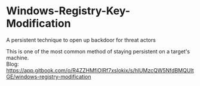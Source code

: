 # Windows-Registry-Key-Modification
A persistent technique to open up backdoor for threat actors<br>

This is one of the most common method of staying persistent on a target's machine.<br>
Blog: https://app.gitbook.com/o/R4ZZHMfiOIRf7xslokix/s/hlUMzcQW5NfdBMQUItGE/windows-registry-modification
